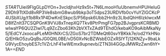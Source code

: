 $START$Uiei9FIgGLpDYOn+3vcldjhxHz9x5t+7N6LmooH1uUbnemvHPUHeIuGZ9Dh9TtX0d8vRP3Ve8sbmG8wub9bkp3oT5dps23URDVfb0cvYuYZlGCKcP4USbXUg/t1b8Rx1P4DwKnESkpcS/P56psk6Ubb2Hn9z3LIbdQhH6IzklwcxMD8lfZnIt37CSQPGnK9VVJ8xTnepXQ7Tkv8PtrPmgFG7pp2BJvgprsKCRBMDwIwaYP6QU2ZIwl7Lq9ZcZbo63Kh2bVXTxZAd9TEhdO/kebaKO9oAibMkaNy5j1EdCYJxoocaPLeM0HNXrCS/ZGoS7br2TDMeQt60svYBKkk7e/od2YkHNoQ/EHlkO5zuQqBsJG0QltL0BE/vD50XvNcBZWsbEOZxRSIYTj12KNZy+9baLkG9VycEhoybES7c1VZrLhF41wWEmx9upnevb/ZTN3Ii4GGpJMWRzZwn6hY+1A==$END$